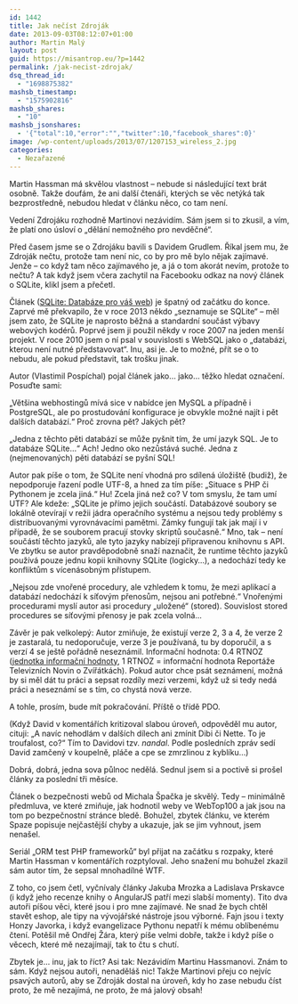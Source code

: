 ```yaml
---
id: 1442
title: Jak nečíst Zdroják
date: 2013-09-03T08:12:07+01:00
author: Martin Malý
layout: post
guid: https://misantrop.eu/?p=1442
permalink: /jak-necist-zdrojak/
dsq_thread_id:
  - "1698875382"
mashsb_timestamp:
  - "1575902816"
mashsb_shares:
  - "10"
mashsb_jsonshares:
  - '{"total":10,"error":"","twitter":10,"facebook_shares":0}'
image: /wp-content/uploads/2013/07/1207153_wireless_2.jpg
categories:
  - Nezařazené
---
```

Martin Hassman má skvělou vlastnost &#8211; nebude si následující text brát osobně. Takže doufám, že ani další čtenáři, kterých se věc netýká tak bezprostředně, nebudou hledat v článku něco, co tam není.

<!--more-->

Vedení Zdrojáku rozhodně Martinovi nezávidím. Sám jsem si to zkusil, a vím, že platí ono úsloví o &#8222;dělání nemožného pro nevděčné&#8220;.

Před časem jsme se o Zdrojáku bavili s Davidem Grudlem. Říkal jsem mu, že Zdroják nečtu, protože tam není nic, co by pro mě bylo nějak zajímavé. Jenže &#8211; co když tam něco zajímavého je, a já o tom akorát nevím, protože to nečtu? A tak když jsem včera zachytil na Facebooku odkaz na nový článek o SQLite, klikl jsem a přečetl.

Článek ([SQLite: Databáze pro váš web](https://www.zdrojak.cz/clanky/sqlite-databaze-pro-vas-web/)) je špatný od začátku do konce. Zaprvé mě překvapilo, že v roce 2013 někdo &#8222;seznamuje se SQLite&#8220; &#8211; měl jsem zato, že SQLite je naprosto běžná a standardní součást výbavy webových kodérů. Poprvé jsem ji použil někdy v roce 2007 na jeden menší projekt. V roce 2010 jsem o ní psal v souvislosti s WebSQL jako o &#8222;databázi, kterou není nutné představovat&#8220;. Inu, asi je. Je to možné, přít se o to nebudu, ale pokud představit, tak trošku jinak.

Autor (Vlastimil Pospíchal) pojal článek jako&#8230; jako&#8230; těžko hledat označení. Posuďte sami:

&#8222;Většina webhostingů mívá sice v nabídce jen MySQL a případně i PostgreSQL, ale po prostudování konfigurace je obvykle možné najít i pět dalších databází.&#8220; Proč zrovna pět? Jakých pět?

&#8222;Jedna z těchto pěti databází se může pyšnit tím, že umí jazyk SQL. Je to databáze SQLite&#8230;&#8220; Ach! Jedno oko nezůstává suché. Jedna z (nejmenovaných) pěti databází se pyšní SQL!

Autor pak píše o tom, že SQLite není vhodná pro sdílená úložiště (budiž), že nepodporuje řazení podle UTF-8, a hned za tím píše: &#8222;Situace s PHP či Pythonem je zcela jiná.&#8220; Hu! Zcela jiná než co? V tom smyslu, že tam umí UTF? Ale kdeže: &#8222;SQLite je přímo jejich součástí. Databázové soubory se lokálně otevírají v režii jádra operačního systému a nejsou tedy problémy s distribuovanými vyrovnávacími pamětmi. Zámky fungují tak jak mají i v případě, že se souborem pracují stovky skriptů současně.&#8220; Mno, tak &#8211; není součástí těchto jazyků, ale tyto jazyky nabízejí připravenou knihovnu s API. Ve zbytku se autor pravděpodobně snaží naznačit, že runtime těchto jazyků používá pouze jednu kopii knihovny SQLite (logicky&#8230;), a nedochází tedy ke konfliktům s vícenásobným přístupem.

&#8222;Nejsou zde vnořené procedury, ale vzhledem k tomu, že mezi aplikací a databází nedochází k síťovým přenosům, nejsou ani potřebné.&#8220; Vnořenými procedurami myslí autor asi procedury &#8222;uložené&#8220; (stored). Souvislost stored procedures se síťovými přenosy je pak zcela volná&#8230;

Závěr je pak velkolepý: Autor zmiňuje, že existují verze 2, 3 a 4, že verze 2 je zastaralá, tu nedoporučuje, verze 3 je používaná, tu by doporučil, a s verzí 4 se ještě pořádně neseznámil. Informační hodnota: 0.4 RTNOZ ([jednotka informační hodnoty](https://blog.maly.cz/index.php?item=841), 1 RTNOZ = informační hodnota Reportáže Televizních Novin o Zvířátkách). Pokud autor chce psát seznámení, možná by si měl dát tu práci a sepsat rozdíly mezi verzemi, když už si tedy nedá práci a neseznámí se s tím, co chystá nová verze.

A tohle, prosím, bude mít pokračování. Příště o třídě PDO.

(Když David v komentářích kritizoval slabou úroveň, odpověděl mu autor, cituji: &#8222;A navíc nehodlám v dalších dílech ani zmínit Dibi či Nette. To je troufalost, co?&#8220; Tím to Davidovi tzv. _nandal_. Podle posledních zpráv sedí David zamčený v koupelně, pláče a cpe se zmrzlinou z kyblíku&#8230;)

Dobrá, dobrá, jedna sova půlnoc nedělá. Sednul jsem si a poctivě si prošel články za poslední tři měsíce.

Článek o bezpečnosti webů od Michala Špačka je skvělý. Tedy &#8211; minimálně předmluva, ve které zmiňuje, jak hodnotil weby ve WebTop100 a jak jsou na tom po bezpečnostní stránce bledě. Bohužel, zbytek článku, ve kterém Spaze popisuje nejčastější chyby a ukazuje, jak se jim vyhnout, jsem nenašel.

Seriál &#8222;ORM test PHP frameworků&#8220; byl přijat na začátku s rozpaky, které Martin Hassman v komentářích rozptyloval. Jeho snažení mu bohužel zkazil sám autor tím, že sepsal mnohadílné WTF.

Z toho, co jsem četl, vyčnívaly články Jakuba Mrozka a Ladislava Prskavce (i když jeho recenze knihy o AngularJS patří mezi slabší momenty). Tito dva autoři píšou věci, které jsou i pro mne zajímavé. Ne snad že bych chtěl stavět eshop, ale tipy na vývojářské nástroje jsou výborné. Fajn jsou i texty Honzy Javorka, i když evangelizace Pythonu nepatří k mému oblíbenému čtení. Potěšil mě Ondřej Žára, který píše velmi dobře, takže i když píše o věcech, které mě nezajímají, tak to čtu s chutí.

Zbytek je&#8230; inu, jak to říct? Asi tak: Nezávidím Martinu Hassmanovi. Znám to sám. Když nejsou autoři, nenaděláš nic! Takže Martinovi přeju co nejvíc psavých autorů, aby se Zdroják dostal na úroveň, kdy ho zase nebudu číst proto, že mě nezajímá, ne proto, že má jalový obsah!